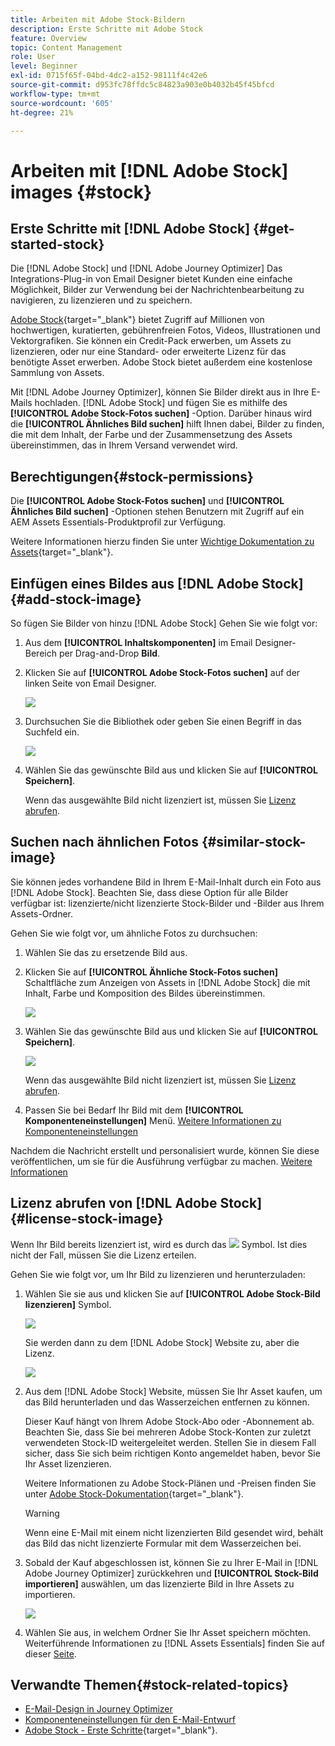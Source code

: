 ```yaml
---
title: Arbeiten mit Adobe Stock-Bildern
description: Erste Schritte mit Adobe Stock
feature: Overview
topic: Content Management
role: User
level: Beginner
exl-id: 0715f65f-04bd-4dc2-a152-98111f4c42e6
source-git-commit: d953fc78ffdc5c84823a903e0b4032b45f45bfcd
workflow-type: tm+mt
source-wordcount: '605'
ht-degree: 21%

---
```


# Arbeiten mit [!DNL Adobe Stock] images {#stock}

## Erste Schritte mit [!DNL Adobe Stock] {#get-started-stock}

Die [!DNL Adobe Stock] und [!DNL Adobe Journey Optimizer] Das Integrations-Plug-in von Email Designer bietet Kunden eine einfache Möglichkeit, Bilder zur Verwendung bei der Nachrichtenbearbeitung zu navigieren, zu lizenzieren und zu speichern.

[Adobe Stock](https://helpx.adobe.com/stock/get-started.html){target=&quot;_blank&quot;} bietet Zugriff auf Millionen von hochwertigen, kuratierten, gebührenfreien Fotos, Videos, Illustrationen und Vektorgrafiken. Sie können ein Credit-Pack erwerben, um Assets zu lizenzieren, oder nur eine Standard- oder erweiterte Lizenz für das benötigte Asset erwerben. Adobe Stock bietet außerdem eine kostenlose Sammlung von Assets.

Mit [!DNL Adobe Journey Optimizer], können Sie Bilder direkt aus in Ihre E-Mails hochladen. [!DNL Adobe Stock] und fügen Sie es mithilfe des **[!UICONTROL Adobe Stock-Fotos suchen]** -Option. Darüber hinaus wird die **[!UICONTROL Ähnliches Bild suchen]** hilft Ihnen dabei, Bilder zu finden, die mit dem Inhalt, der Farbe und der Zusammensetzung des Assets übereinstimmen, das in Ihrem Versand verwendet wird.

## Berechtigungen{#stock-permissions}

Die **[!UICONTROL Adobe Stock-Fotos suchen]** und **[!UICONTROL Ähnliches Bild suchen]** -Optionen stehen Benutzern mit Zugriff auf ein AEM Assets Essentials-Produktprofil zur Verfügung.

Weitere Informationen hierzu finden Sie unter [Wichtige Dokumentation zu Assets](https://experienceleague.adobe.com/docs/experience-manager-assets-essentials/help/get-started-admins/deploy-administer.html#add-users-to-essentials){target=&quot;_blank&quot;}.

## Einfügen eines Bildes aus [!DNL Adobe Stock] {#add-stock-image}

So fügen Sie Bilder von hinzu [!DNL Adobe Stock] Gehen Sie wie folgt vor:

1. Aus dem **[!UICONTROL Inhaltskomponenten]** im Email Designer-Bereich per Drag-and-Drop **Bild**.

1. Klicken Sie auf **[!UICONTROL Adobe Stock-Fotos suchen]** auf der linken Seite von Email Designer.

   ![](assets/stock-find-photos.png)

1. Durchsuchen Sie die Bibliothek oder geben Sie einen Begriff in das Suchfeld ein.

   ![](assets/stock-select-from-lib.png)

1. Wählen Sie das gewünschte Bild aus und klicken Sie auf **[!UICONTROL Speichern]**.

   Wenn das ausgewählte Bild nicht lizenziert ist, müssen Sie [Lizenz abrufen](#license-stock-image).


## Suchen nach ähnlichen Fotos {#similar-stock-image}

Sie können jedes vorhandene Bild in Ihrem E-Mail-Inhalt durch ein Foto aus [!DNL Adobe Stock]. Beachten Sie, dass diese Option für alle Bilder verfügbar ist: lizenzierte/nicht lizenzierte Stock-Bilder und -Bilder aus Ihrem Assets-Ordner.

Gehen Sie wie folgt vor, um ähnliche Fotos zu durchsuchen:

1. Wählen Sie das zu ersetzende Bild aus.
1. Klicken Sie auf **[!UICONTROL Ähnliche Stock-Fotos suchen]** Schaltfläche zum Anzeigen von Assets in [!DNL Adobe Stock] die mit Inhalt, Farbe und Komposition des Bildes übereinstimmen.

   ![](assets/stock-similar.png)

1. Wählen Sie das gewünschte Bild aus und klicken Sie auf **[!UICONTROL Speichern]**.

   ![](assets/stock-similar-results.png)

   Wenn das ausgewählte Bild nicht lizenziert ist, müssen Sie [Lizenz abrufen](#license-stock-image).

1. Passen Sie bei Bedarf Ihr Bild mit dem **[!UICONTROL Komponenteneinstellungen]** Menü. [Weitere Informationen zu Komponenteneinstellungen](content-components.md)

Nachdem die Nachricht erstellt und personalisiert wurde, können Sie diese veröffentlichen, um sie für die Ausführung verfügbar zu machen. [Weitere Informationen](../messages/publish-manage-message.md)


## Lizenz abrufen von [!DNL Adobe Stock] {#license-stock-image}

Wenn Ihr Bild bereits lizenziert ist, wird es durch das ![](assets/stock_10.png) Symbol. Ist dies nicht der Fall, müssen Sie die Lizenz erteilen.

Gehen Sie wie folgt vor, um Ihr Bild zu lizenzieren und herunterzuladen:

1. Wählen Sie sie aus und klicken Sie auf **[!UICONTROL Adobe Stock-Bild lizenzieren]** Symbol.

   ![](assets/stock-license-icon.png)

   Sie werden dann zu dem [!DNL Adobe Stock] Website zu, aber die Lizenz.

   ![](assets/stock-license-photo.png)

1. Aus dem [!DNL Adobe Stock] Website, müssen Sie Ihr Asset kaufen, um das Bild herunterladen und das Wasserzeichen entfernen zu können.

   Dieser Kauf hängt von Ihrem Adobe Stock-Abo oder -Abonnement ab. Beachten Sie, dass Sie bei mehreren Adobe Stock-Konten zur zuletzt verwendeten Stock-ID weitergeleitet werden. Stellen Sie in diesem Fall sicher, dass Sie sich beim richtigen Konto angemeldet haben, bevor Sie Ihr Asset lizenzieren.

   Weitere Informationen zu Adobe Stock-Plänen und -Preisen finden Sie unter [Adobe Stock-Dokumentation](https://stock.adobe.com/de/plans){target=&quot;_blank&quot;}.

   >[!WARNING]
   > Wenn eine E-Mail mit einem nicht lizenzierten Bild gesendet wird, behält das Bild das nicht lizenzierte Formular mit dem Wasserzeichen bei.

1. Sobald der Kauf abgeschlossen ist, können Sie zu Ihrer E-Mail in [!DNL Adobe Journey Optimizer] zurückkehren und **[!UICONTROL Stock-Bild importieren]** auswählen, um das lizenzierte Bild in Ihre Assets zu importieren.

   ![](assets/stock_6.png)

1. Wählen Sie aus, in welchem Ordner Sie Ihr Asset speichern möchten. Weiterführende Informationen zu [!DNL Assets Essentials] finden Sie auf dieser [Seite](assets-essentials.md#get-started-assets-essentials).

## Verwandte Themen{#stock-related-topics}

* [E-Mail-Design in Journey Optimizer](design-emails.md)
* [Komponenteneinstellungen für den E-Mail-Entwurf](content-components.md)
* [Adobe Stock - Erste Schritte](https://helpx.adobe.com/stock/get-started.html){target=&quot;_blank&quot;}.

